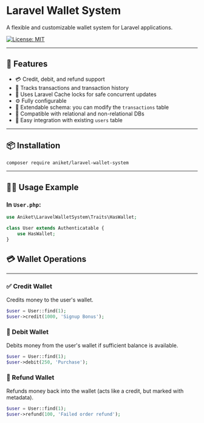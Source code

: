 # Laravel Wallet System

A flexible and customizable wallet system for Laravel applications.

[![License: MIT](https://img.shields.io/badge/License-MIT-blue.svg)](LICENSE)

---

## 🚀 Features

- 💳 Credit, debit, and refund support
- 📄 Tracks transactions and transaction history
- 🔐 Uses Laravel Cache locks for safe concurrent updates
- ⚙️ Fully configurable
- 🧱 Extendable schema: you can modify the `transactions` table
- 💾 Compatible with relational and non-relational DBs
- 🧪 Easy integration with existing `users` table

---

## 📦 Installation

```bash
composer require aniket/laravel-wallet-system
```


---

## 👨‍💻 Usage Example

### In `User.php`:

```php
use Aniket\LaravelWalletSystem\Traits\HasWallet;

class User extends Authenticatable {
    use HasWallet;
}
```
## 💳 Wallet Operations

---

### ✅ Credit Wallet

Credits money to the user's wallet.

```php
$user = User::find(1);
$user->credit(1000, 'Signup Bonus');
```
### 🛒 Debit Wallet
Debits money from the user's wallet if sufficient balance is available.

```php
$user = User::find(1);
$user->debit(250, 'Purchase');
```
### 💸 Refund Wallet
Refunds money back into the wallet (acts like a credit, but marked with metadata).

```php
$user = User::find(1);
$user->refund(100, 'Failed order refund');
```
